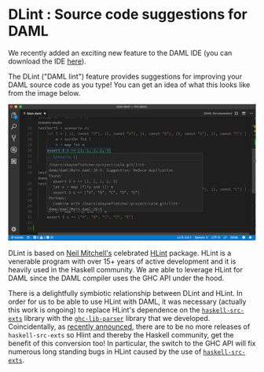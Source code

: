 # DLint : Source code suggestions for DAML

We recently added an exciting new feature to the DAML IDE (you can download the IDE [here](https://docs.daml.com/)).

The DLint ("DAML lint") feature provides suggestions for improving your DAML source code as you type! You can get an idea of what this looks like from the image below.

![DLint in the IDE](img/lint-001.png)

DLint is based on [Neil Mitchell's](https://ndmitchell.com/) celebrated [HLint](http://hackage.haskell.org/package/hlint) package. HLint is a venerable program with over 15+ years of active development and it is heavily used in the Haskell community. We are able to leverage HLint for DAML since the DAML compiler uses the GHC API under the hood.

There is a delightfully symbiotic relationship between DLint and HLint. In order for us to be able to use HLint with DAML, it was necessary (actually this work is ongoing) to replace HLint's dependence on the [`haskell-src-exts`](http://hackage.haskell.org/package/haskell-src-exts) library with the [`ghc-lib-parser`](http://hackage.haskell.org/package/ghc-lib-parser) library that we developed. Coincidentally, as [recently announced](https://mail.haskell.org/pipermail/haskell-cafe/2019-May/131166.html), there are to be no more releases of `haskell-src-exts` so Hlint and thereby the Haskell community, get the benefit of this conversion too!
In particular, the switch to the GHC API will fix numerous long standing bugs in HLint caused by the use of [`haskell-src-exts`](https://github.com/ndmitchell/hlint/issues?q=is%3Aissue+is%3Aopen+label%3Adepends-on-HSE).
